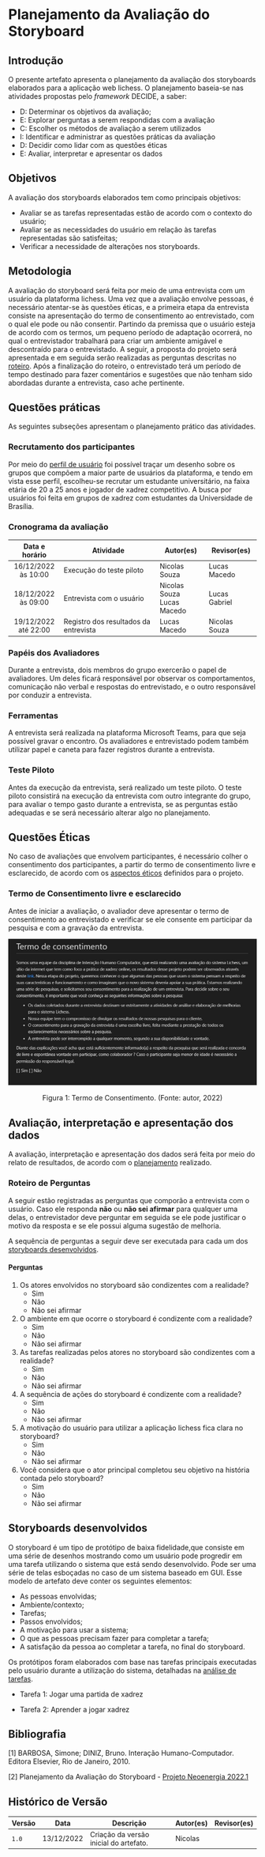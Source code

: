 # Planejamento da Avaliação do Storyboard

## Introdução

O presente artefato apresenta o planejamento da avaliação dos storyboards elaborados para a aplicação web lichess. O planejamento baseia-se nas atividades propostas pelo _framework_ DECIDE, a saber:

- D: Determinar os objetivos da avaliação;
- E:  Explorar perguntas a serem respondidas com a avaliação
- C:  Escolher os métodos de avaliação a serem utilizados
- I:  Identificar e administrar as questões práticas da avaliação
- D:  Decidir como lidar com as questões éticas
- E:  Avaliar, interpretar e apresentar os dados

## Objetivos

A avaliação dos storyboards elaborados tem como principais objetivos:

- Avaliar se as tarefas representadas estão de acordo com o contexto do usuário;
- Avaliar se as necessidades do usuário em relação às tarefas representadas são satisfeitas;
- Verificar a necessidade de alterações nos storyboards.

## Metodologia

A avaliação do storyboard será feita por meio de uma entrevista com um usuário da plataforma lichess. Uma vez que a avaliação envolve pessoas, é necessário atentar-se às questões éticas, e a primeira etapa da entrevista consiste na apresentação do termo de consentimento ao entrevistado, com o qual ele pode ou não consentir. Partindo da premissa que o usuário esteja de acordo com os termos, um pequeno período de adaptação ocorrerá, no qual o entrevistador trabalhará para criar um ambiente amigável e descontraído para o entrevistado. A seguir, a proposta do projeto será apresentada e em seguida serão realizadas as perguntas descritas no [roteiro](#roteiro-de-perguntas). Após a finalização do roteiro, o entrevistado terá um período de tempo destinado para fazer comentários e sugestões que não tenham sido abordadas durante a entrevista, caso ache pertinente.

## Questões práticas

As seguintes subseções apresentam o planejamento prático das atividades.

### Recrutamento dos participantes

Por meio do [perfil de usuário](../../analise_requisitos/perfil_usuario.md) foi possível traçar um desenho sobre os grupos que compõem a maior parte de usuários da plataforma, e tendo em vista esse perfil, escolheu-se recrutar um estudante universitário, na faixa etária de 20 a 25 anos e jogador de xadrez competitivo. A busca por usuários foi feita em grupos de xadrez com estudantes da Universidade de Brasília.

### Cronograma da avaliação

| Data e horário | Atividade | Autor(es) | Revisor(es) |
| :-: | - | - | - |
| 16/12/2022 <br> às 10:00 | Execução do teste piloto | Nicolas Souza | Lucas Macedo |
| 18/12/2022 <br> às 09:00 | Entrevista com o usuário | Nicolas Souza <br> Lucas Macedo | Lucas Gabriel |
| 19/12/2022 <br> até 22:00 | Registro dos resultados da entrevista | Lucas Macedo | Nicolas Souza |

### Papéis dos Avaliadores

Durante a entrevista, dois membros do grupo exercerão o papel de avaliadores. Um deles ficará responsável por observar os comportamentos, comunicação não verbal e respostas do entrevistado, e o outro responsável por conduzir a entrevista.

### Ferramentas

A entrevista será realizada na plataforma Microsoft Teams, para que seja possível gravar o encontro. Os avaliadores e entrevistado podem também utilizar papel e caneta para fazer registros durante a entrevista.

### Teste Piloto

Antes da execução da entrevista, será realizado um teste piloto. O teste piloto consistirá na execução da entrevista com outro integrante do grupo, para avaliar o tempo gasto durante a entrevista, se as perguntas estão adequadas e se será necessário alterar algo no planejamento.

## Questões Éticas

No caso de avaliações que envolvem participantes, é necessário colher o consentimento dos participantes, a partir do termo de consentimento livre e esclarecido, de acordo com os [aspectos éticos](../../analise_requisitos/aspectos_eticos.md) definidos para o projeto.

### Termo de Consentimento livre e esclarecido

Antes de iniciar a avaliação, o avaliador deve apresentar o termo de consentimento ao entrevistado e verificar se ele consente em participar da pesquisa e com a gravação da entrevista.

![Termo de Consentimento](../analise_tarefas/images/termoConsentimento.jpeg)

<div style="text-align: center">
<p>
Figura 1: Termo de Consentimento. (Fonte: autor, 2022)
</p>
</div>

## Avaliação, interpretação e apresentação dos dados

A avaliação, interpretação e apresentação dos dados será feita por meio do relato de resultados, de acordo com o [planejamento](planejamento_relato.md) realizado.

### Roteiro de Perguntas

A seguir estão registradas as perguntas que comporão a entrevista com o usuário. Caso ele responda **não** ou **não sei afirmar** para qualquer uma delas, o entrevistador deve perguntar em seguida se ele pode justificar o motivo da resposta e se ele possui alguma sugestão de melhoria.

A sequência de perguntas a seguir deve ser executada para cada um dos [storyboards desenvolvidos](#storyboards-desenvolvidos).

#### Perguntas

<ol>
<li> Os atores envolvidos no storyboard são condizentes com a realidade?
    <ul>
    <li> Sim
    <li> Não
    <li> Não sei afirmar
    </ul>
</li>
<li> O ambiente em que ocorre o storyboard é condizente com a realidade?
    <ul>
    <li> Sim
    <li> Não
    <li> Não sei afirmar
    </ul>
</li>
<li> As tarefas realizadas pelos atores no storyboard são condizentes com a realidade?
    <ul>
    <li> Sim
    <li> Não
    <li> Não sei afirmar
    </ul>
</li>
<li> A sequência de ações do storyboard é condizente com a realidade?
    <ul>
    <li> Sim
    <li> Não
    <li> Não sei afirmar
    </ul>
</li>
<li> A motivação do usuário para utilizar a aplicação lichess fica clara no storyboard?
    <ul>
    <li> Sim
    <li> Não
    <li> Não sei afirmar
    </ul>
</li>
<li> Você considera que o ator principal completou seu objetivo na história contada pelo storyboard?
    <ul>
    <li> Sim
    <li> Não
    <li> Não sei afirmar
    </ul>
</li>
</ol>

## Storyboards desenvolvidos

O storyboard é um tipo de protótipo de baixa fidelidade,que consiste em uma série de desenhos mostrando como um usuário pode progredir em uma tarefa utilizando o sistema que está sendo desenvolvido. Pode ser uma série de telas esboçadas no caso de um sistema baseado em GUI. Esse modelo de artefato deve conter os seguintes elementos:

- As pessoas envolvidas;
- Ambiente/contexto;
- Tarefas;
- Passos envolvidos;
- A motivação para usar a sistema;
- O que as pessoas precisam fazer para completar a tarefa;
- A satisfação da pessoa ao completar a tarefa, no final do storyboard.

Os protótipos foram elaborados com base nas tarefas principais executadas pelo usuário durante a utilização do sistema, detalhadas na [análise de tarefas](../../analise_requisitos/analise_tarefas.md).

- Tarefa 1: Jogar uma partida de xadrez

- Tarefa 2: Aprender a jogar xadrez

## Bibliografia

[1] BARBOSA, Simone; DINIZ, Bruno. Interação Humano-Computador. Editora Elsevier, Rio de Janeiro, 2010.

[2] Planejamento da Avaliação do Storyboard - [Projeto Neoenergia 2022.1](https://interacao-humano-computador.github.io/2022.1-AgenciaVirtualNeoenergia/design%2C_avalia%C3%A7%C3%A3o%2C_desenvolvimento/n%C3%ADvel%201/storyboard/planejamento_storyboard/)

## Histórico de Versão

| Versão | Data  | Descrição                          | Autor(es)     |  Revisor(es)  |
| ------ | ----- | ---------------------------------- | ------------- | ------------- |
| `1.0`  | 13/12/2022  | Criação da versão inicial do artefato.|  Nicolas |               |               |
